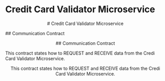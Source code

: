 # Credit Card Validator Microservice

<p style="text-align: center;"># Credit Card Validator Microservice</p>
## Communication Contract
<p style="text-align: center;">## Communication Contract</p>

This contract states how to REQUEST and RECEIVE data from the Credi Card Validator Microservice.

<p style="text-align: center;">This contract states how to REQUEST and RECEIVE data from the Credi Card Validator Microservice.</p>
